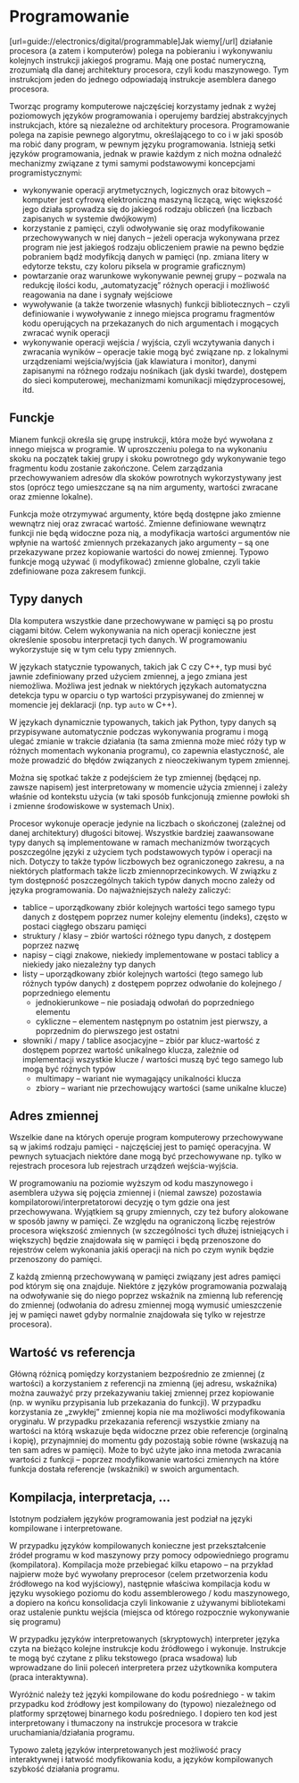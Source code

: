 <!--
SPDX-FileCopyrightText: Robert Ryszard Paciorek <rrp@opcode.eu.org>
SPDX-License-Identifier: MIT

AI tools (chat GPT) have been used for text editing.

editing note: NEW
-->

Programowanie
=============

[url=guide://electronics/digital/programmable]Jak wiemy[/url] działanie procesora (a zatem i komputerów) polega na pobieraniu i wykonywaniu kolejnych instrukcji jakiegoś programu. Mają one postać numeryczną, zrozumiałą dla danej architektury procesora, czyli kodu maszynowego.  Tym instrukcjom jeden do jednego odpowiadają instrukcje asemblera danego procesora.

Tworząc programy komputerowe najczęściej korzystamy jednak z wyżej poziomowych języków programowania i operujemy bardziej abstrakcyjnych instrukcjach, które są niezależne od architektury procesora. Programowanie polega na zapisie pewnego algorytmu, określającego to co i w jaki sposób ma robić dany program, w pewnym języku programowania. Istnieją setki języków programowania, jednak w prawie każdym z nich można odnaleźć mechanizmy związane z tymi samymi podstawowymi koncepcjami programistycznymi:

* wykonywanie operacji arytmetycznych, logicznych oraz bitowych – komputer jest cyfrową elektroniczną maszyną liczącą, więc większość jego działa sprowadza się do jakiegoś rodzaju obliczeń (na liczbach zapisanych w systemie dwójkowym)
* korzystanie z pamięci, czyli odwoływanie się oraz modyfikowanie przechowywanych w niej danych – jeżeli operacja wykonywana przez program nie jest jakiegoś rodzaju obliczeniem prawie na pewno będzie pobraniem bądź modyfikcją danych w pamięci (np. zmiana litery w edytorze tekstu, czy koloru piksela w programie graficznym)
* powtarzanie oraz warunkowe wykonywanie pewnej grupy – pozwala na redukcję ilości kodu, „automatyzację” różnych operacji i możliwość reagowania na dane i sygnały wejściowe
* wywoływanie (a także tworzenie własnych) funkcji bibliotecznych – czyli definiowanie i wywoływanie z innego miejsca programu fragmentów kodu operujących na przekazanych do nich argumentach i mogących zwracać wynik operacji
* wykonywanie operacji wejścia / wyjścia, czyli wczytywania danych i zwracania wyników – operacje takie mogą być związane np. z lokalnymi urządzeniami wejścia/wyjścia (jak klawiatura i monitor), danymi zapisanymi na różnego rodzaju nośnikach (jak dyski twarde), dostępem do sieci komputerowej, mechanizmami komunikacji międzyprocesowej, itd.

## Funckje

Mianem funkcji określa się grupę instrukcji, która może być wywołana z innego miejsca w programie. W uproszczeniu polega to na wykonaniu skoku na początek takiej grupy i skoku powrotnego gdy wykonywanie tego fragmentu kodu zostanie zakończone. Celem zarządzania przechowywaniem adresów dla skoków powrotnych wykorzystywany jest stos (oprócz tego umieszczane są na nim argumenty, wartości zwracane oraz zmienne lokalne).

Funkcja może otrzymywać argumenty, które będą dostępne jako zmienne wewnątrz niej oraz zwracać wartość. Zmienne definiowane wewnątrz funkcji nie będą widoczne poza nią, a modyfikacja wartości argumentów nie wpłynie na wartość zmiennych przekazanych jako argumenty – są one przekazywane przez kopiowanie wartości do nowej zmiennej. Typowo funkcje mogą używać (i modyfikować) zmienne globalne, czyli takie zdefiniowane poza zakresem funkcji.

## Typy danych

Dla komputera wszystkie dane przechowywane w pamięci są po prostu ciągami bitów. Celem wykonywania na nich operacji konieczne jest określenie sposobu interpretacji tych danych. W programowaniu wykorzystuje się w tym celu typy  zmiennych.

W językach statycznie typowanych, takich jak C czy C++, typ musi być jawnie zdefiniowany przed użyciem zmiennej, a jego zmiana jest niemożliwa. Możliwa jest jednak w niektórych językach automatyczna detekcja typu w oparciu o typ wartości przypisywanej do zmiennej w momencie jej deklaracji (np. typ `auto` w C++).

W językach dynamicznie typowanych, takich jak Python, typy danych są przypisywane automatycznie podczas wykonywania programu i mogą ulegać zmianie w trakcie działania (ta sama zmienna może mieć róży typ w różnych momentach wykonania programu), co zapewnia elastyczność, ale może prowadzić do błędów związanych z nieoczekiwanym typem zmiennej.

Można się spotkać także z podejściem że typ zmiennej (będącej np. zawsze napisem) jest interpretowany w momencie użycia zmiennej i zależy właśnie od kontekstu użycia (w taki sposób funkcjonują zmienne powłoki sh i zmienne środowiskowe w systemach Unix).

Procesor wykonuje operacje jedynie na liczbach o skończonej (zależnej od danej architektury) długości bitowej. Wszystkie bardziej zaawansowane typy danych są implementowane w ramach mechanizmów tworzących poszczególne języki z użyciem tych podstawowych typów i operacji na nich. Dotyczy to także typów liczbowych bez ograniczonego zakresu, a na niektórych platformach także liczb zmiennoprzecinkowych. W związku z tym dostępność poszczególnych takich typów danych mocno zależy od języka programowania. Do najważniejszych należy zaliczyć:

* tablice – uporządkowany zbiór kolejnych wartości tego samego typu danych z dostępem poprzez numer kolejny elementu (indeks), często w postaci ciągłego obszaru pamięci
* struktury / klasy – zbiór wartości różnego typu danych, z dostępem poprzez nazwę
* napisy – ciągi znakowe, niekiedy implementowane w postaci tablicy a niekiedy jako niezależny typ danych
* listy – uporządkowany zbiór kolejnych wartości (tego samego lub różnych typów danych) z dostępem poprzez odwołanie do kolejnego / poprzedniego elementu
	* jednokierunkowe – nie posiadają odwołań do poprzedniego elementu
	* cykliczne – elementem następnym po ostatnim jest pierwszy, a poprzednim do pierwszego jest ostatni
* słowniki / mapy / tablice asocjacyjne – zbiór par klucz-wartość z dostępem poprzez wartość unikalnego klucza, zależnie od implementacji wszystkie klucze / wartości muszą być tego samego lub mogą być różnych typów
	* multimapy – wariant nie wymagający unikalności klucza
	* zbiory – wariant nie przechowujący wartości (same unikalne klucze)

## Adres zmiennej

Wszelkie dane na których operuje program komputerowy przechowywane są w jakimś rodzaju pamięci - najczęściej jest to pamięć operacyjna. W pewnych sytuacjach niektóre dane mogą być przechowywane np. tylko w rejestrach procesora lub rejestrach urządzeń wejścia-wyjścia.

W programowaniu na poziomie wyższym od kodu maszynowego i asemblera używa się pojęcia zmiennej i (niemal zawsze) pozostawia kompilatorowi/interpretatorowi decyzję o tym gdzie ona jest przechowywana. Wyjątkiem są grupy zmiennych, czy też bufory alokowane w sposób jawny w pamięci. Ze względu na ograniczoną liczbę rejestrów procesora większość zmiennych (w szczególności tych dłużej istniejących i większych) będzie znajdowała się w pamięci i będą przenoszone do rejestrów celem wykonania jakiś operacji na nich po czym wynik będzie przenoszony do pamięci.

Z każdą zmienną przechowywaną w pamięci związany jest adres pamięci pod którym się ona znajduje. Niektóre z języków programowania pozwalają na odwoływanie się do niego poprzez wskaźnik na zmienną lub referencję do zmiennej (odwołania do adresu zmiennej mogą wymusić umieszczenie jej w pamięci nawet gdyby normalnie znajdowała się tylko w rejestrze procesora). 

## Wartość vs referencja

Główną różnicą pomiędzy korzystaniem bezpośrednio ze zmiennej (z wartości) a korzystaniem z referencji na zmienną (jej adresu, wskaźnika) można zauważyć przy przekazywaniu takiej zmiennej przez kopiowanie (np. w wyniku przypisania lub przekazania do funkcji).
W przypadku korzystania ze „zwykłej” zmiennej kopia nie ma możliwości modyfikowania oryginału. W przypadku przekazania referencji wszystkie zmiany na wartości na którą wskazuje będa widoczne przez obie referencje (orginalną i kopię), przynajmniej do momentu gdy pozostają sobie równe (wskazują na ten sam adres w pamięci).
Może to być użyte jako inna metoda zwracania wartości z funkcji – poprzez modyfikowanie wartości zmiennych na które funkcja dostała referencje (wskaźniki) w swoich argumentach.

## Kompilacja, interpretacja, ...

Istotnym podziałem języków programowania jest podział na języki kompilowane i interpretowane.

W przypadku języków kompilowanych konieczne jest przekształcenie źródeł programu w kod maszynowy przy pomocy odpowiedniego programu (kompilatora). Kompilacja może przebiegać kilku etapowo – na przykład najpierw może być wywołany preprocesor (celem przetworzenia kodu źródłowego na kod wyjściowy), następnie właściwa kompilacja kodu w języku wysokiego poziomu do kodu assemblerowego / kodu maszynowego, a dopiero na końcu konsolidacja czyli linkowanie z używanymi bibliotekami oraz ustalenie punktu wejścia (miejsca od którego rozpocznie wykonywanie się programu)

W przypadku języków interpretowanych (skryptowych) interpreter języka czyta na bieżąco kolejne instrukcje kodu źródłowego i wykonuje. Instrukcje te mogą być czytane z pliku tekstowego (praca wsadowa) lub wprowadzane do linii poleceń interpretera przez użytkownika komputera (praca interaktywna).

Wyróżnić należy też języki kompilowane do kodu pośredniego - w takim przypadku kod źródłowy jest kompilowany do (typowo) niezależnego od platformy sprzętowej binarnego kodu pośredniego. I dopiero ten kod jest interpretowany i tłumaczony na instrukcje procesora w trakcie uruchamiania/działania programu. 

Typowo zaletą języków interpretowanych jest możliwość pracy interaktywnej i łatwość modyfikowania kodu, a języków kompilowanych szybkość działania programu.
